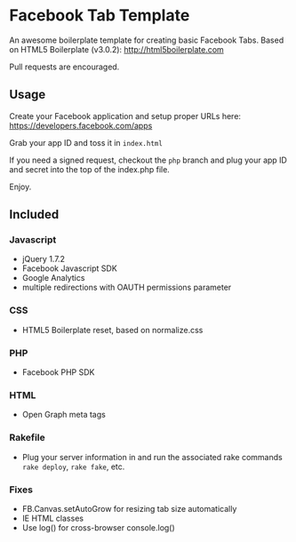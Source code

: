 Facebook Tab Template
===

An awesome boilerplate template for creating basic Facebook Tabs. Based on HTML5 Boilerplate (v3.0.2):
http://html5boilerplate.com

Pull requests are encouraged.

Usage
---

Create your Facebook application and setup proper URLs here:
https://developers.facebook.com/apps

Grab your app ID and toss it in `index.html`

If you need a signed request, checkout the `php` branch and plug your app ID and secret into the top of the index.php file.

Enjoy.

Included
---

### Javascript
- jQuery 1.7.2
- Facebook Javascript SDK
- Google Analytics
- multiple redirections with OAUTH permissions parameter

### CSS
- HTML5 Boilerplate reset, based on normalize.css

### PHP
- Facebook PHP SDK

### HTML
- Open Graph meta tags

### Rakefile
- Plug your server information in and run the associated rake commands `rake deploy`, `rake fake`, etc.

### Fixes
- FB.Canvas.setAutoGrow for resizing tab size automatically
- IE HTML classes
- Use log() for cross-browser console.log()